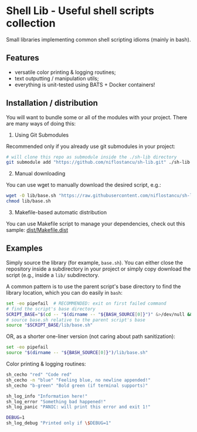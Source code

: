 # Shell Lib - Useful shell scripts collection

Small libraries implementing common shell scripting idioms (mainly in bash).

## Features

- versatile color printing & logging routines;
- text outputting / manipulation utils;
- everything is unit-tested using BATS + Docker containers!

## Installation / distribution

You will want to bundle some or all of the modules with your project.
There are many ways of doing this:

1. Using Git Submodules

Recommended only if you already use git submodules in your project:
```sh
# will clone this repo as submodule inside the ./sh-lib directory
git submodule add "https://github.com/niflostancu/sh-lib.git" ./sh-lib
```

2. Manual downloading

You can use wget to manually download the desired script, e.g.:
```sh
wget -O lib/base.sh "https://raw.githubusercontent.com/niflostancu/sh-lib/refs/heads/main/base.sh"
chmod lib/base.sh
```

3. Makefile-based automatic distribution

You can use Makefile script to manage your dependencies, check out this sample:
[dist/Makefile.dist](./dist/Makefile.dist)

## Examples

Simply source the library (for example, `base.sh`). You can either close the
repository inside a subdirectory in your project or simply copy download the
script (e.g., inside a `lib/` subdirectory.

A common pattern is to use the parent script's base directory to find the library 
location, which you can do easily in `bash`:

```sh
set -eo pipefail  # RECOMMENDED: exit on first failed command
# find the script's base directory
SCRIPT_BASE="$(cd -- "$(dirname -- "${BASH_SOURCE[0]}")" &>/dev/null && pwd)"
# source base.sh relative to the parent script's base
source "$SCRIPT_BASE/lib/base.sh"
```

OR, as a shorter one-liner version (not caring about path sanitization):

```sh
set -eo pipefail
source "$(dirname -- "${BASH_SOURCE[0]}")/lib/base.sh"
```

Color printing & logging routines:
```sh
sh_cecho "red" "Code red"
sh_cecho -n "blue" "Feeling blue, no newline appended!"
sh_cecho "b-green" "Bold green (if terminal supports)"

sh_log_info "Information here!"
sh_log_error "Something bad happened!"
sh_log_panic "PANIC: will print this error and exit 1!"

DEBUG=1
sh_log_debug "Printed only if \$DEBUG=1"
```

